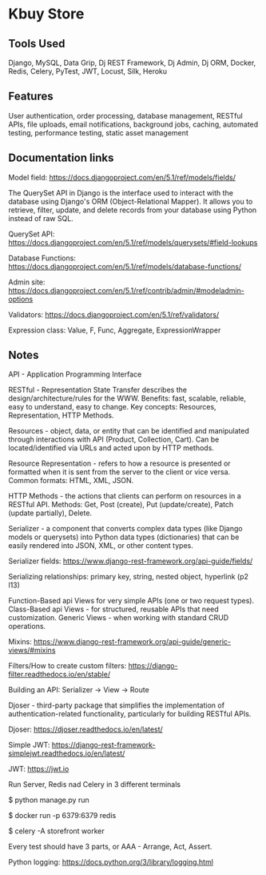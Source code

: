 # Kbuy Store
## Tools Used 
 
Django, MySQL, Data Grip, Dj REST Framework, Dj Admin, Dj ORM, Docker, Redis, Celery, PyTest, JWT, Locust, Silk, Heroku

## Features 
 
User authentication, order processing, database management, RESTful APIs, file uploads, email notifications, background jobs, caching, automated testing, performance testing, static asset management
 
## Documentation links 

Model field: https://docs.djangoproject.com/en/5.1/ref/models/fields/  

The QuerySet API in Django is the interface used to interact with the database using Django's ORM (Object-Relational Mapper). It allows you to retrieve, filter, update, and delete records from your database using Python instead of raw SQL.  
  
QuerySet API: https://docs.djangoproject.com/en/5.1/ref/models/querysets/#field-lookups  
  
Database Functions: https://docs.djangoproject.com/en/5.1/ref/models/database-functions/  
  
Admin site: https://docs.djangoproject.com/en/5.1/ref/contrib/admin/#modeladmin-options  
  
Validators: https://docs.djangoproject.com/en/5.1/ref/validators/ 
 
Expression class: Value, F, Func, Aggregate, ExpressionWrapper 
 
## Notes 
 
API - Application Programming Interface 
 
RESTful - Representation State Transfer describes the design/architecture/rules for the WWW. Benefits: fast, scalable, reliable, easy to understand, easy to change. Key concepts: Resources, Representation, HTTP Methods. 
 
Resources - object, data, or entity that can be identified and manipulated through interactions with API (Product, Collection, Cart). Can be located/identified via URLs and acted upon by HTTP methods. 
 
Resource Representation - refers to how a resource is presented or formatted when it is sent from the server to the client or vice versa. Common formats: HTML, XML, JSON. 
 
HTTP Methods - the actions that clients can perform on resources in a RESTful API. Methods: Get, Post (create), Put (update/create), Patch (update partially), Delete. 
 
Serializer - a component that converts complex data types (like Django models or querysets) into Python data types (dictionaries) that can be easily rendered into JSON, XML, or other content types.

Serializer fields: https://www.django-rest-framework.org/api-guide/fields/ 
 
Serializing relationships: primary key, string, nested object, hyperlink (p2 l13) 
 
Function-Based api Views for very simple APIs (one or two request types). 
Class-Based api Views - for structured, reusable APIs that need customization. 
Generic Views - when working with standard CRUD operations. 
 
Mixins: https://www.django-rest-framework.org/api-guide/generic-views/#mixins
 
Filters/How to create custom filters: https://django-filter.readthedocs.io/en/stable/ 
 
Building an API: Serializer -> View -> Route 
 
Djoser - third-party package that simplifies the implementation of authentication-related functionality, particularly for building RESTful APIs.

Djoser: https://djoser.readthedocs.io/en/latest/
 
Simple JWT: https://django-rest-framework-simplejwt.readthedocs.io/en/latest/ 
 
JWT: https://jwt.io 
 
Run Server, Redis nad Celery in 3 different terminals
 
$ python manage.py run
 
$ docker run -p 6379:6379 redis
 
$ celery -A storefront worker
 
Every test should have 3 parts, or AAA - Arrange, Act, Assert.
 
Python logging: https://docs.python.org/3/library/logging.html 
